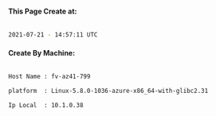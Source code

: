 
   
#### This Page Create at:

```bash

2021-07-21 - 14:57:11 UTC

```

#### Create By Machine:

```bash

Host Name : fv-az41-799

platform  : Linux-5.8.0-1036-azure-x86_64-with-glibc2.31

Ip Local  : 10.1.0.38

```

